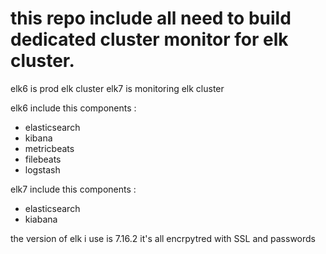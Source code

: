 # this repo include all need to build dedicated cluster monitor for elk cluster.

elk6 is prod elk cluster
elk7 is monitoring elk cluster

elk6 include this components : 
- elasticsearch
- kibana
- metricbeats
- filebeats
- logstash

elk7 include this components : 
- elasticsearch
- kiabana


the version of elk i use is 7.16.2
it's all encrpytred with SSL and passwords
